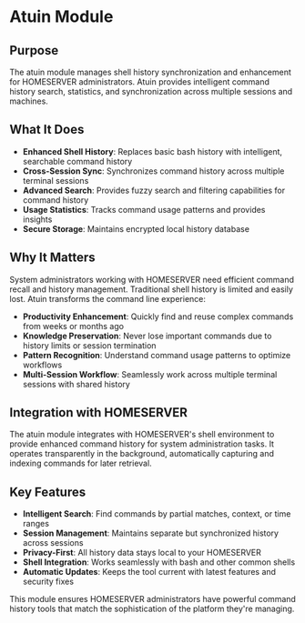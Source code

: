 # Atuin Module

## Purpose

The atuin module manages shell history synchronization and enhancement for HOMESERVER administrators. Atuin provides intelligent command history search, statistics, and synchronization across multiple sessions and machines.

## What It Does

- **Enhanced Shell History**: Replaces basic bash history with intelligent, searchable command history
- **Cross-Session Sync**: Synchronizes command history across multiple terminal sessions
- **Advanced Search**: Provides fuzzy search and filtering capabilities for command history
- **Usage Statistics**: Tracks command usage patterns and provides insights
- **Secure Storage**: Maintains encrypted local history database

## Why It Matters

System administrators working with HOMESERVER need efficient command recall and history management. Traditional shell history is limited and easily lost. Atuin transforms the command line experience:

- **Productivity Enhancement**: Quickly find and reuse complex commands from weeks or months ago
- **Knowledge Preservation**: Never lose important commands due to history limits or session termination
- **Pattern Recognition**: Understand command usage patterns to optimize workflows
- **Multi-Session Workflow**: Seamlessly work across multiple terminal sessions with shared history

## Integration with HOMESERVER

The atuin module integrates with HOMESERVER's shell environment to provide enhanced command history for system administration tasks. It operates transparently in the background, automatically capturing and indexing commands for later retrieval.

## Key Features

- **Intelligent Search**: Find commands by partial matches, context, or time ranges
- **Session Management**: Maintains separate but synchronized history across sessions  
- **Privacy-First**: All history data stays local to your HOMESERVER
- **Shell Integration**: Works seamlessly with bash and other common shells
- **Automatic Updates**: Keeps the tool current with latest features and security fixes

This module ensures HOMESERVER administrators have powerful command history tools that match the sophistication of the platform they're managing. 